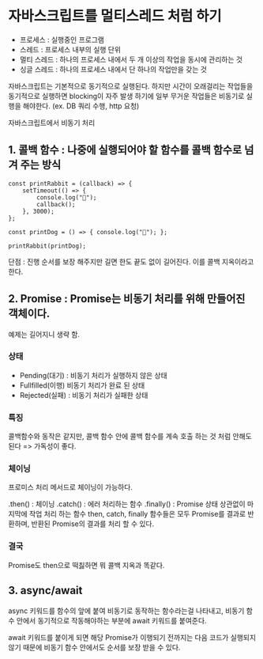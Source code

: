 # 자바스크립트를 멀티스레드 처럼 하기 

- 프로세스 : 실행중인 프로그램 
- 스레드 : 프로세스 내부의 실행 단위
- 멀티 스레드 : 하나의 프로세스 내에서 두 개 이상의 작업을 동시에 관리하는 것
- 싱글 스레드 : 하나의 프로세스 내에서 단 하나의 작업만을 갖는 것

자바스크립트는 기본적으로 동기적으로 실행된다. 
하지만 시간이 오래걸리는 작업들을 동기적으로 실행하면 blocking이 자주 발생 하기에 일부 무거운 작업들은 비동기로 실행을 해야한다. (ex. DB 쿼리 수행, http 요청) 

자바스크립트에서 비동기 처리

## 1. 콜백 함수 : 나중에 실행되어야 할 함수를 콜백 함수로 넘겨 주는 방식

```
const printRabbit = (callback) => {
	setTimeout(() => {
		console.log("🐰");
		callback();
	}, 3000);
};

const printDog = () => { console.log("🐶"); };

printRabbit(printDog);
```

단점 : 진행 순서를 보장 해주지만 길면 한도 끝도 없이 길어진다.
    이를 콜백 지옥이라고 한다.

## 2. Promise : Promise는 비동기 처리를 위해 만들어진 객체이다.

예제는 길어지니 생략 함.
### 상태 
- Pending(대기) : 비동기 처리가 실행하지 않은 상태
- Fullfilled(이행) 비동기 처리가 완료 된 상태
- Rejected(실패) : 비동기 처리가 실패한 상태 

### 특징 
콜백함수와 동작은 같지만, 콜백 함수 안에 콜백 함수를 계속 호출 
하는 것 처럼 안해도 된다 => 가독성이 좋다. 

### 체이닝 
프로미스 처리 메서드로 체이닝이 가능하다.

.then() : 체이닝 
.catch() : 에러 처리하는 함수 
.finally() : Promise 상태 상관없이 마지막에 작업 처리 하는 함수
then, catch, finally 함수들은 모두 Promise를 결과로 반환하며, 반환된 
Promise의 결과를 처리 할 수 있다.

### 결국
Promise도 then으로 떡칧하면 뭐 콜백 지옥과 똑같다. 

## 3. async/await

async 키워드를 함수의 앞에 붙여 비동기로 동작하는 함수라는걸 나타내고,
비동기 함수 안에서 동기적으로 작동해야하는 부분에 await 키워드를 붙여준다.

await 키워드를 붙이게 되면 해당 Promise가 이행되기 전까지는 다음 코드가 실행되지 않기 때문에 비동기 함수 안에서도 순서를 보장 받을 수 있다.
